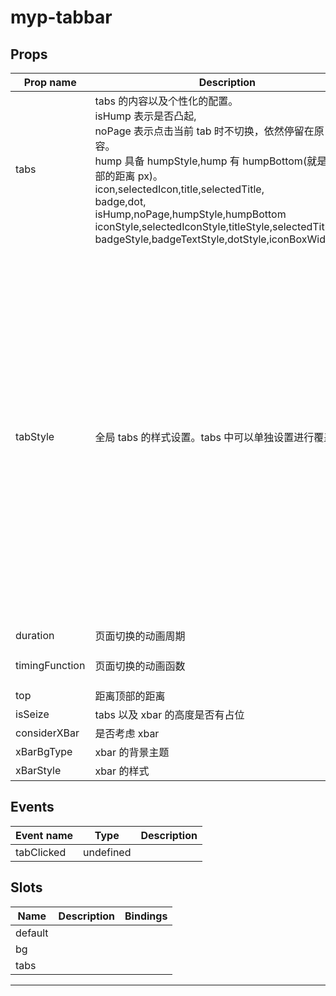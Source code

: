 # myp-tabbar

## Props

| Prop name      | Description                                                                                                                                                                                                                                                                                                                                                                                          | Type    | Values | Default                                                                                                                                                                                                                                                                                                                                                                                                                                                                              |
| -------------- | ---------------------------------------------------------------------------------------------------------------------------------------------------------------------------------------------------------------------------------------------------------------------------------------------------------------------------------------------------------------------------------------------------- | ------- | ------ | ------------------------------------------------------------------------------------------------------------------------------------------------------------------------------------------------------------------------------------------------------------------------------------------------------------------------------------------------------------------------------------------------------------------------------------------------------------------------------------ |
| tabs           | tabs 的内容以及个性化的配置。<br>isHump 表示是否凸起,<br>noPage 表示点击当前 tab 时不切换，依然停留在原 tab 内容。<br>hump 具备 humpStyle,hump 有 humpBottom(就是距离底部的距离 px)。<br>icon,selectedIcon,title,selectedTitle,<br>badge,dot,<br>isHump,noPage,humpStyle,humpBottom<br>iconStyle,selectedIconStyle,titleStyle,selectedTitleStyle,<br>badgeStyle,badgeTextStyle,dotStyle,iconBoxWidth | array   | -      | []                                                                                                                                                                                                                                                                                                                                                                                                                                                                                   |
| tabStyle       | 全局 tabs 的样式设置。tabs 中可以单独设置进行覆盖                                                                                                                                                                                                                                                                                                                                                    | object  | -      | {<br> iconStyle: 'font-size: 20px;color: #333232;',<br> selectedIconStyle: 'font-size: 20px;color: #01A9F0;',<br> titleStyle: '',<br> selectedTitleStyle: '',<br> boxStyle: '',<br> tabsStyle: '',<br> itemStyle: '',<br> height: 50, // px<br> badgeStyle: '',<br> badgeTextStyle: '',<br> dotStyle: '',<br> // we use it to help to position the badge or dot<br> iconBoxWidth: '46px',<br> image: null,<br> imageStyle: '',<br> imageBoxStyle: '',<br> imageWidthXBar: false<br>} |
| duration       | 页面切换的动画周期                                                                                                                                                                                                                                                                                                                                                                                   | number  | -      | 300                                                                                                                                                                                                                                                                                                                                                                                                                                                                                  |
| timingFunction | 页面切换的动画函数                                                                                                                                                                                                                                                                                                                                                                                   | string  | -      | 'cubic-bezier(0.25, 0.46, 0.45, 0.94)'                                                                                                                                                                                                                                                                                                                                                                                                                                               |
| top            | 距离顶部的距离                                                                                                                                                                                                                                                                                                                                                                                       | string  | -      | '0'                                                                                                                                                                                                                                                                                                                                                                                                                                                                                  |
| isSeize        | tabs 以及 xbar 的高度是否有占位                                                                                                                                                                                                                                                                                                                                                                      | boolean | -      | true                                                                                                                                                                                                                                                                                                                                                                                                                                                                                 |
| considerXBar   | 是否考虑 xbar                                                                                                                                                                                                                                                                                                                                                                                        | boolean | -      | true                                                                                                                                                                                                                                                                                                                                                                                                                                                                                 |
| xBarBgType     | xbar 的背景主题                                                                                                                                                                                                                                                                                                                                                                                      | string  | -      | 'inverse'                                                                                                                                                                                                                                                                                                                                                                                                                                                                            |
| xBarStyle      | xbar 的样式                                                                                                                                                                                                                                                                                                                                                                                          | string  | -      | ''                                                                                                                                                                                                                                                                                                                                                                                                                                                                                   |

## Events

| Event name | Type      | Description |
| ---------- | --------- | ----------- |
| tabClicked | undefined |

## Slots

| Name    | Description | Bindings |
| ------- | ----------- | -------- |
| default |             |          |
| bg      |             |          |
| tabs    |             |          |

---
